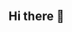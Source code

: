 ## Hi there 👋

<!--
**jhw4381/jhw4381** is a ✨ _special_ ✨ repository because its `README.md` (this file) appears on your GitHub profile.

Here are some ideas to get you started:

- 🔭 I’m currently working in Yeungnam university.
- 🌱 I’m currently learning computer programming.
- 👯 I’m looking to collaborate on making an app.
- 🤔 I’m looking for help with ...
- 📫 How to reach me: jhw4381@naver.com
- 😄 Pronouns: ...
- ⚡ Fun fact: I love to work with many people.
-->
